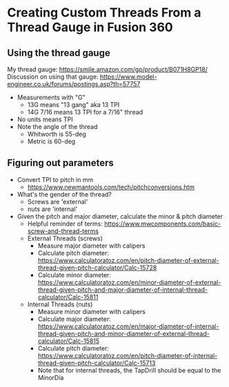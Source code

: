 # Creating Custom Threads From a Thread Gauge in Fusion 360

## Using the thread gauge

My thread gauge: https://smile.amazon.com/gp/product/B071H8GP18/
Discussion on using that gauge: https://www.model-engineer.co.uk/forums/postings.asp?th=57757

* Measurements with "G"
    * 13G means "13 gang" aka 13 TPI
    * 14G 7/16 means 13 TPI for a 7/16" thread
* No units means TPI
* Note the angle of the thread
    * Whitworth is 55-deg
    * Metric is 60-deg

## Figuring out parameters

* Convert TPI to pitch in mm
    * https://www.newmantools.com/tech/pitchconversions.htm
* What's the gender of the thread?
    * Screws are 'external'
    * nuts are 'internal'
* Given the pitch and major diameter, calculate the minor & pitch diameter
    * Helpful reminder of terms: https://www.mwcomponents.com/basic-screw-and-thread-terms
    * External Threads (screws)
        * Measure major diameter with calipers
        * Calculate pitch diameter: https://www.calculatoratoz.com/en/pitch-diameter-of-external-thread-given-pitch-calculator/Calc-15728
        * Calculate minor diameter: https://www.calculatoratoz.com/en/minor-diameter-of-external-thread-given-pitch-and-major-diameter-of-internal-thread-calculator/Calc-15811
    * Internal Threads (nuts)
        * Measure minor diameter with calipers
        * Calculate major diameter: https://www.calculatoratoz.com/en/major-diameter-of-internal-thread-given-pitch-and-minor-diameter-of-external-thread-calculator/Calc-15815
        * Calculate pitch diameter: https://www.calculatoratoz.com/en/pitch-diameter-of-internal-thread-given-pitch-calculator/Calc-15713
        * Note that for internal threads, the TapDrill should be equal to the MinorDia